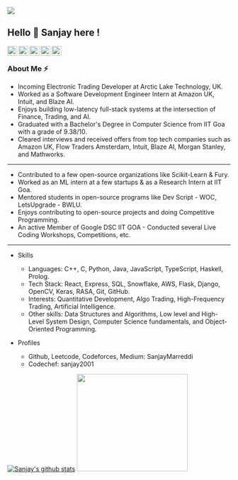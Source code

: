 ![](https://komarev.com/ghpvc/?username=SanjayMarreddi&color=green)
## Hello 👋 Sanjay here !
<a href="https://www.linkedin.com/in/sanjaymarreddi/">
  <img align="left" alt="Sanjay's Linkdein" width="22px" src="https://cdn.jsdelivr.net/npm/simple-icons@v3/icons/linkedin.svg" />
</a>
<a href="https://twitter.com/SanjayMarreddi">
  <img align="left" alt="Sanjay's Twitter" width="22px" src="https://cdn.jsdelivr.net/npm/simple-icons@v3/icons/twitter.svg" />
</a>
<a href="https://github.com/SanjayMarreddi">
  <img align="left" alt="Sanjay's Github" width="22px" src="https://cdn.jsdelivr.net/npm/simple-icons@v3/icons/github.svg" />
</a>
<a href="https://instagram.com/SanjayMarreddi/">
  <img align="left" alt="Sanjay's Instagram" width="22px" src="https://cdn.jsdelivr.net/npm/simple-icons@v3/icons/instagram.svg" />
</a>
<a href="https://www.facebook.com/SanjayMarreddi/">
  <img align="left" alt="Sanjay's Facebook" width="22px" src="https://cdn.jsdelivr.net/npm/simple-icons@v3/icons/facebook.svg" />
</a>

<br/> 

### About Me :zap:
- Incoming Electronic Trading Developer at Arctic Lake Technology, UK.
- Worked as a Software Development Engineer Intern at Amazon UK, Intuit, and Blaze AI.
- Enjoys building low-latency full-stack systems at the intersection of Finance, Trading, and AI.
- Graduated with a Bachelor's Degree in Computer Science from IIT Goa with a grade of 9.38/10.
- Cleared interviews and received offers from top tech companies such as Amazon UK, Flow Traders Amsterdam, Intuit, Blaze AI, Morgan Stanley, and Mathworks.
 
***

- Contributed to a few open-source organizations like Scikit-Learn & Fury.
- Worked as an ML intern at a few startups & as a Research Intern at IIT Goa.
- Mentored students in open-source programs like Dev Script - WOC, LetsUpgrade - BWLU.
- Enjoys contributing to open-source projects and doing Competitive Programming.
- An active Member of Google DSC IIT GOA - Conducted several Live Coding Workshops, Competitions, etc. 

***

- Skills 
  - Languages: C++, C, Python, Java, JavaScript, TypeScript, Haskell, Prolog.
  - Tech Stack: React, Express, SQL, Snowflake, AWS, Flask, Django, OpenCV, Keras, RASA, Git, GitHub.
  - Interests: Quantitative Development, Algo Trading, High-Frequency Trading, Artificial Intelligence.
  - Other skills: Data Structures and Algorithms, Low level and High-Level System Design, Computer Science fundamentals, and Object-Oriented Programming.

- Profiles
  - Github, Leetcode, Codeforces, Medium: SanjayMarreddi
  - Codechef: sanjay2001


[![Sanjay's github stats](https://github-readme-stats.vercel.app/api?username=SanjayMarreddi&show_icons=true&theme=radical)](https://github.com/SanjayMarreddi)
<img src="https://miro.medium.com/max/1360/1*IRGHmiGsa16stedQvIaZfw.gif" width="250" height="220"/>
